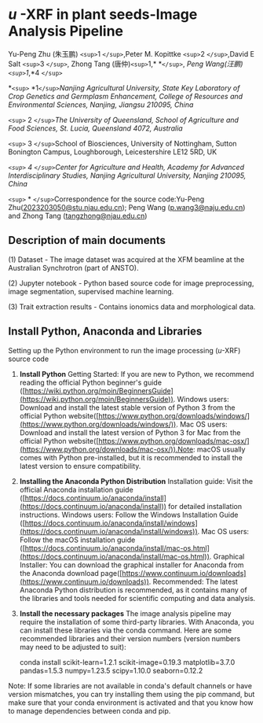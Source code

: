 # *u* -XRF in plant seeds-Image Analysis Pipeline

Yu-Peng Zhu (朱玉鹏) `<sup>`1 `</sup>`,Peter M. Kopittke `<sup>`2 `</sup>`,David E Salt `<sup>`3 `</sup>`, Zhong Tang (唐仲)`<sup>`1,* *`</sup>`, *Peng Wang(汪鹏)`<sup>`1*,*4 `</sup>`

*`<sup>` *1`</sup>`*Nanjing Agricultural
University, State Key Laboratory of Crop Genetics and Germplasm Enhancement,
College of Resources and Environmental Sciences, Nanjing, Jiangsu 210095, China*

`<sup>` 2 `</sup>`*The University of
Queensland, School of Agriculture and Food Sciences, St. Lucia, Queensland
4072, Australia*

`<sup>` 3 `</sup>`School
of Biosciences, University of Nottingham, Sutton Bonington Campus,
Loughborough, Leicestershire LE12 5RD, UK

*`<sup>` 4 `</sup>`Center for Agriculture
and Health, Academy for Advanced Interdisciplinary Studies, Nanjing
Agricultural University, Nanjing 210095, China*

`<sup>` * `</sup>`Correspondence for the source code:Yu-Peng Zhu([2023203050@stu.njau.edu.cn](mailto:2018101176@njau.edu.cn)); Peng Wang ([p.wang3@naju.edu.cn](mailto:p.wang3@naju.edu.cn)) and Zhong Tang ([tangzhong@njau.edu.cn](mailto:tangzhong@njau.edu.cn))

## Description of main documents

(1) Dataset - The image dataset was acquired at the XFM beamline at the Australian Synchrotron (part of ANSTO).

(2) Jupyter notebook - Python based source code for image preprocessing, image segmentation, supervised machine learning.

(3) Trait extraction results - Contains ionomics data and morphological data.

## Install Python, Anaconda and Libraries

Setting up the Python environment to run the image processing (*u*-XRF) source code

1. **Install Python**
   Getting Started: If you are new to Python, we recommend reading the official Python beginner's guide ([https://wiki.python.org/moin/BeginnersGuide](https://wiki.python.org/moin/BeginnersGuide)).
   Windows users: Download and install the latest stable version of Python 3 from the official Python website([https://www.python.org/downloads/windows/](https://www.python.org/downloads/windows/)).
   Mac OS users: Download and install the latest version of Python 3 for Mac from the official Python website([https://www.python.org/downloads/mac-osx/](https://www.python.org/downloads/mac-osx/)).Note: macOS usually comes with Python pre-installed, but it is recommended to install the latest version to ensure compatibility.
2. **Installing the Anaconda Python Distribution**
   Installation guide: Visit the official Anaconda installation guide ([https://docs.continuum.io/anaconda/install](https://docs.continuum.io/anaconda/install)) for detailed installation instructions.
   Windows users: Follow the Windows Installation Guide ([https://docs.continuum.io/anaconda/install/windows](https://docs.continuum.io/anaconda/install/windows)).
   Mac OS users: Follow the macOS installation guide ([https://docs.continuum.io/anaconda/install/mac-os.html](https://docs.continuum.io/anaconda/install/mac-os.html)).
   Graphical Installer: You can download the graphical installer for Anaconda from the Anaconda download page([https://www.continuum.io/downloads](https://www.continuum.io/downloads)).
   Recommended: The latest Anaconda Python distribution is recommended, as it contains many of the libraries and tools needed for scientific computing and data analysis.
3. **Install the necessary packages**
   The image analysis pipeline may require the installation of some third-party libraries. With Anaconda, you can install these libraries via the conda command. Here are some recommended libraries and their version numbers (version numbers may need to be adjusted to suit):

    conda install scikit-learn=1.2.1 scikit-image=0.19.3 matplotlib=3.7.0 pandas=1.5.3 numpy=1.23.5 scipy=1.10.0  seaborn=0.12.2

Note: If some libraries are not available in conda's default channels or have version mismatches, you can try installing them using the pip command, but make sure that your conda environment is activated and that you know how to manage dependencies between conda and pip.
